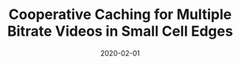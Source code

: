 ---
title: "Cooperative Caching for Multiple Bitrate Videos in Small Cell Edges"
authors:
- Zhihao Qu
- Baoliu Ye
- Bin Tang
- Song Guo
- Sanglu Lu
- Weihua Zhuang


date: "2020-02-01"
doi: "10.1109/TMC.2019.2893917"

# Publication type.
# 1 = Conference paper; 2 = Journal article;
# 3 = Preprint Paper; 4 = Report; 5 = Book; 6 = Book section;
# 7 = Thesis; 8 = Patent
publication_types: ["2"]

# Publication name and optional abbreviated publication name.
publication: "*IEEE Transactions on Mobile Computing*"
publication_short: ""

url_pdf: https://ieeexplore.ieee.org/document/8618417
# url_code: ''
# url_dataset: ''
# url_poster: ''
# url_project: ''
# url_slides: ''
# url_video: ''

---